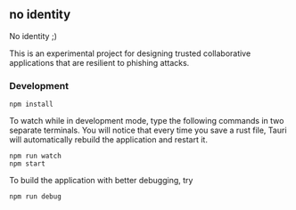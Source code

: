 ## no identity

No identity ;)

This is an experimental project for designing trusted collaborative
applications that are resilient to phishing attacks.


### Development

```
npm install
```

To watch while in development mode, type the following commands in two separate terminals. You will notice that every time you save a rust file, Tauri will automatically rebuild the application and restart it.

```
npm run watch
npm start 
```

To build the application with better debugging, try

```
npm run debug
```